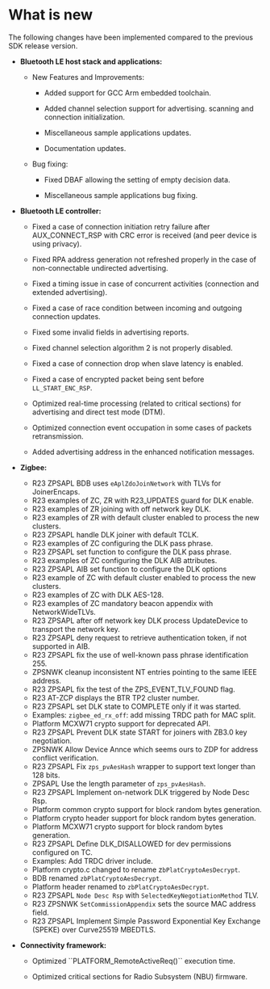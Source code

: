 # What is new

The following changes have been implemented compared to the previous SDK release version.

-   **Bluetooth LE host stack and applications:**
    -   New Features and Improvements:
        -   Added support for GCC Arm embedded toolchain.

        -   Added channel selection support for advertising. scanning and connection initialization.

        -   Miscellaneous sample applications updates.

        -   Documentation updates.

    -   Bug fixing:

        -   Fixed DBAF allowing the setting of empty decision data.

        -   Miscellaneous sample applications bug fixing.

-   **Bluetooth LE controller:**
    -   Fixed a case of connection initiation retry failure after AUX\_CONNECT\_RSP with CRC error is received \(and peer device is using privacy\).

    -   Fixed RPA address generation not refreshed properly in the case of non-connectable undirected advertising.

    -   Fixed a timing issue in case of concurrent activities \(connection and extended advertising\).

    -   Fixed a case of race condition between incoming and outgoing connection updates.

    -   Fixed some invalid fields in advertising reports.

    -   Fixed channel selection algorithm 2 is not properly disabled.

    -   Fixed a case of connection drop when slave latency is enabled.

    -   Fixed a case of encrypted packet being sent before `LL_START_ENC_RSP`.

    -   Optimized real-time processing \(related to critical sections\) for advertising and direct test mode \(DTM\).

    -   Optimized connection event occupation in some cases of packets retransmission.

    -   Added advertising address in the enhanced notification messages.

-   **Zigbee:**
    -   R23 ZPSAPL BDB uses `eAplZdoJoinNetwork` with TLVs for JoinerEncaps.
    -   R23 examples of ZC, ZR with R23\_UPDATES guard for DLK enable.
    -   R23 examples of ZR joining with off network key DLK.
    -   R23 examples of ZR with default cluster enabled to process the new clusters.
    -   R23 ZPSAPL handle DLK joiner with default TCLK.
    -   R23 examples of ZC configuring the DLK pass phrase.
    -   R23 ZPSAPL set function to configure the DLK pass phrase.
    -   R23 examples of ZC configuring the DLK AIB attributes.
    -   R23 ZPSAPL AIB set function to configure the DLK options
    -   R23 example of ZC with default cluster enabled to process the new clusters.
    -   R23 examples of ZC with DLK AES-128.
    -   R23 examples of ZC mandatory beacon appendix with NetworkWideTLVs.
    -   R23 ZPSAPL after off network key DLK process UpdateDevice to transport the network key.
    -   R23 ZPSAPL deny request to retrieve authentication token, if not supported in AIB.
    -   R23 ZPSAPL fix the use of well-known pass phrase identification 255.
    -   ZPSNWK cleanup inconsistent NT entries pointing to the same IEEE address.
    -   R23 ZPSAPL fix the test of the ZPS\_EVENT\_TLV\_FOUND flag.
    -   R23 AT-ZCP displays the BTR TP2 cluster number.
    -   R23 ZPSAPL set DLK state to COMPLETE only if it was started.
    -   Examples: `zigbee_ed_rx_off`: add missing TRDC path for MAC split.
    -   Platform MCXW71 crypto support for deprecated API.
    -   R23 ZPSAPL Prevent DLK state START for joiners with ZB3.0 key negotiation.
    -   ZPSNWK Allow Device Annce which seems ours to ZDP for address conflict verification.
    -   R23 ZPSAPL Fix `zps_pvAesHash` wrapper to support text longer than 128 bits.
    -   ZPSAPL Use the length parameter of `zps_pvAesHash`.
    -   R23 ZPSAPL Implement on-network DLK triggered by Node Desc Rsp.
    -   Platform common crypto support for block random bytes generation.
    -   Platform crypto header support for block random bytes generation.
    -   Platform MCXW71 crypto support for block random bytes generation.
    -   R23 ZPSAPL Define DLK\_DISALLOWED for dev permissions configured on TC.
    -   Examples: Add TRDC driver include.
    -   Platform crypto.c changed to rename z`bPlatCryptoAesDecrypt`.
    -   BDB renamed `zbPlatCryptoAesDecrypt`.
    -   Platform header renamed to `zbPlatCryptoAesDecrypt`.
    -   R23 ZPSAPL `Node Desc Rsp` with `SelectedKeyNegotiationMethod` TLV.
    -   R23 ZPSNWK `SetCommissionAppendix` sets the source MAC address field.
    -   R23 ZPSAPL Implement Simple Password Exponential Key Exchange \(SPEKE\) over Curve25519 MBEDTLS.
-   **Connectivity framework:**

    -   Optimized \`\`PLATFORM\_RemoteActiveReq\(\)\`\` execution time.

    -   Optimized critical sections for Radio Subsystem \(NBU\) firmware.


